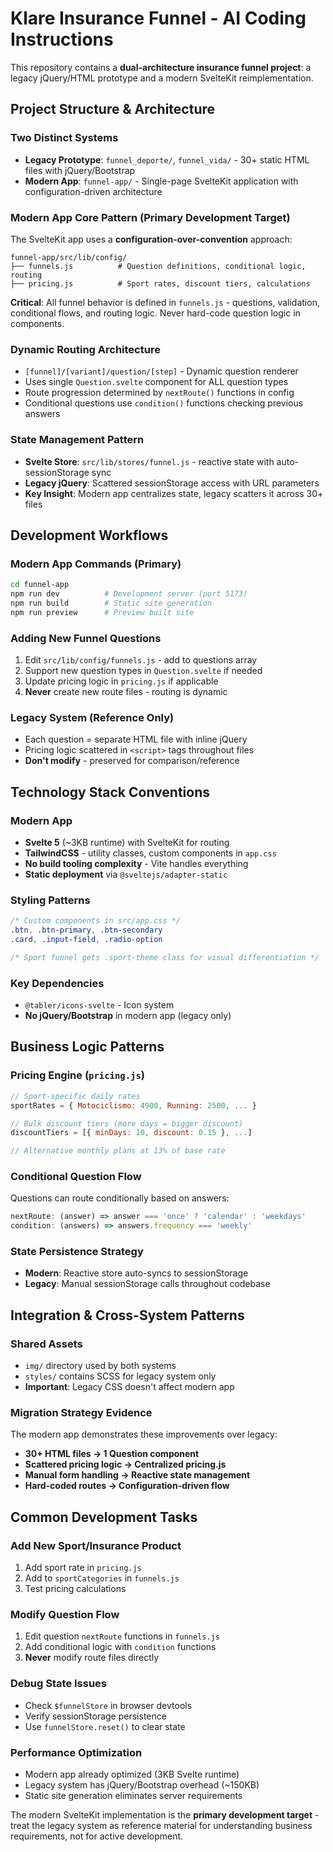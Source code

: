 # Klare Insurance Funnel - AI Coding Instructions

This repository contains a **dual-architecture insurance funnel project**: a legacy jQuery/HTML prototype and a modern SvelteKit reimplementation.

## Project Structure & Architecture

### Two Distinct Systems
- **Legacy Prototype**: `funnel_deporte/`, `funnel_vida/` - 30+ static HTML files with jQuery/Bootstrap
- **Modern App**: `funnel-app/` - Single-page SvelteKit application with configuration-driven architecture

### Modern App Core Pattern (Primary Development Target)
The SvelteKit app uses a **configuration-over-convention** approach:

```
funnel-app/src/lib/config/
├── funnels.js          # Question definitions, conditional logic, routing
├── pricing.js          # Sport rates, discount tiers, calculations
```

**Critical**: All funnel behavior is defined in `funnels.js` - questions, validation, conditional flows, and routing logic. Never hard-code question logic in components.

### Dynamic Routing Architecture
- `[funnel]/[variant]/question/[step]` - Dynamic question renderer  
- Uses single `Question.svelte` component for ALL question types
- Route progression determined by `nextRoute()` functions in config
- Conditional questions use `condition()` functions checking previous answers

### State Management Pattern
- **Svelte Store**: `src/lib/stores/funnel.js` - reactive state with auto-sessionStorage sync
- **Legacy jQuery**: Scattered sessionStorage access with URL parameters
- **Key Insight**: Modern app centralizes state, legacy scatters it across 30+ files

## Development Workflows

### Modern App Commands (Primary)
```bash
cd funnel-app
npm run dev          # Development server (port 5173)
npm run build        # Static site generation
npm run preview      # Preview built site
```

### Adding New Funnel Questions
1. Edit `src/lib/config/funnels.js` - add to questions array
2. Support new question types in `Question.svelte` if needed
3. Update pricing logic in `pricing.js` if applicable
4. **Never** create new route files - routing is dynamic

### Legacy System (Reference Only)
- Each question = separate HTML file with inline jQuery
- Pricing logic scattered in `<script>` tags throughout files
- **Don't modify** - preserved for comparison/reference

## Technology Stack Conventions

### Modern App
- **Svelte 5** (~3KB runtime) with SvelteKit for routing
- **TailwindCSS** - utility classes, custom components in `app.css`
- **No build tooling complexity** - Vite handles everything
- **Static deployment** via `@sveltejs/adapter-static`

### Styling Patterns
```css
/* Custom components in src/app.css */
.btn, .btn-primary, .btn-secondary  
.card, .input-field, .radio-option

/* Sport funnel gets .sport-theme class for visual differentiation */
```

### Key Dependencies
- `@tabler/icons-svelte` - Icon system  
- **No jQuery/Bootstrap** in modern app (legacy only)

## Business Logic Patterns

### Pricing Engine (`pricing.js`)
```javascript
// Sport-specific daily rates
sportRates = { Motociclismo: 4900, Running: 2500, ... }

// Bulk discount tiers (more days = bigger discount)
discountTiers = [{ minDays: 10, discount: 0.15 }, ...]

// Alternative monthly plans at 13% of base rate
```

### Conditional Question Flow
Questions can route conditionally based on answers:
```javascript
nextRoute: (answer) => answer === 'once' ? 'calendar' : 'weekdays'
condition: (answers) => answers.frequency === 'weekly'
```

### State Persistence Strategy
- **Modern**: Reactive store auto-syncs to sessionStorage
- **Legacy**: Manual sessionStorage calls throughout codebase

## Integration & Cross-System Patterns

### Shared Assets
- `img/` directory used by both systems
- `styles/` contains SCSS for legacy system only
- **Important**: Legacy CSS doesn't affect modern app

### Migration Strategy Evidence
The modern app demonstrates these improvements over legacy:
- **30+ HTML files → 1 Question component**
- **Scattered pricing logic → Centralized pricing.js**  
- **Manual form handling → Reactive state management**
- **Hard-coded routes → Configuration-driven flow**

## Common Development Tasks

### Add New Sport/Insurance Product
1. Add sport rate in `pricing.js` 
2. Add to `sportCategories` in `funnels.js`
3. Test pricing calculations

### Modify Question Flow
1. Edit question `nextRoute` functions in `funnels.js`
2. Add conditional logic with `condition` functions
3. **Never** modify route files directly

### Debug State Issues
- Check `$funnelStore` in browser devtools
- Verify sessionStorage persistence  
- Use `funnelStore.reset()` to clear state

### Performance Optimization
- Modern app already optimized (3KB Svelte runtime)
- Legacy system has jQuery/Bootstrap overhead (~150KB)
- Static site generation eliminates server requirements

The modern SvelteKit implementation is the **primary development target** - treat the legacy system as reference material for understanding business requirements, not for active development.
